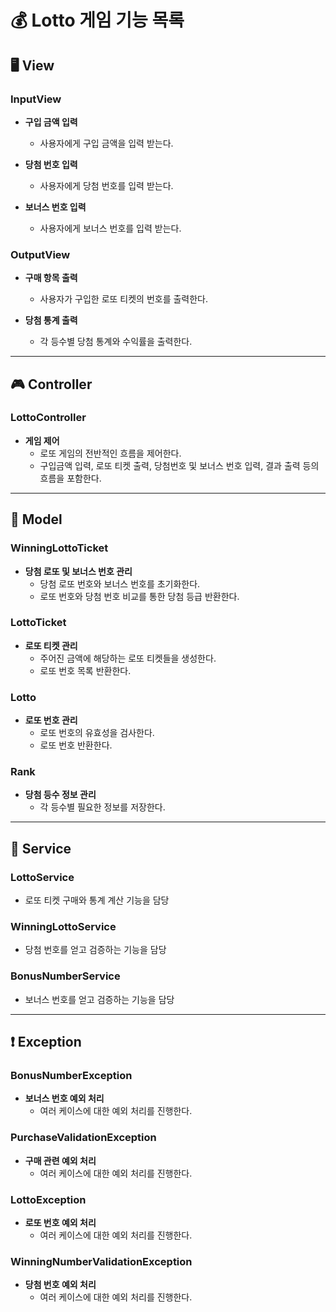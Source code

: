 # 💰 **Lotto 게임 기능 목록**

## 🖥️ **View**

### **InputView**

- **구입 금액 입력**
  - 사용자에게 구입 금액을 입력 받는다.

- **당첨 번호 입력**
  - 사용자에게 당첨 번호를 입력 받는다.

- **보너스 번호 입력**
  - 사용자에게 보너스 번호를 입력 받는다.

### **OutputView**

- **구매 항목 출력**
  - 사용자가 구입한 로또 티켓의 번호를 출력한다.

- **당첨 통계 출력**
  - 각 등수별 당첨 통계와 수익률을 출력한다.

---

## 🎮 **Controller**

### **LottoController**

- **게임 제어**
  - 로또 게임의 전반적인 흐름을 제어한다.
  - 구입금액 입력, 로또 티켓 출력, 당첨번호 및 보너스 번호 입력, 결과 출력 등의 흐름을 포함한다.

---

## 📜 **Model**

### **WinningLottoTicket**

- **당첨 로또 및 보너스 번호 관리**
  - 당첨 로또 번호와 보너스 번호를 초기화한다.
  - 로또 번호와 당첨 번호 비교를 통한 당첨 등급 반환한다.

### **LottoTicket**

- **로또 티켓 관리**
  - 주어진 금액에 해당하는 로또 티켓들을 생성한다.
  - 로또 번호 목록 반환한다.

### **Lotto**

- **로또 번호 관리**
  - 로또 번호의 유효성을 검사한다.
  - 로또 번호 반환한다.

### **Rank**

- **당첨 등수 정보 관리**
  - 각 등수별 필요한 정보를 저장한다.

---

## 🔧 **Service**

### **LottoService**
- 로또 티켓 구매와 통계 계산 기능을 담당

### **WinningLottoService**
- 당첨 번호를 얻고 검증하는 기능을 담당

### **BonusNumberService** 
- 보너스 번호를 얻고 검증하는 기능을 담당

---

## ❗ **Exception**

### **BonusNumberException**

- **보너스 번호 예외 처리**
  - 여러 케이스에 대한 예외 처리를 진행한다.

### **PurchaseValidationException**

- **구매 관련 예외 처리**
  - 여러 케이스에 대한 예외 처리를 진행한다.

### **LottoException**

- **로또 번호 예외 처리**
  - 여러 케이스에 대한 예외 처리를 진행한다.

### **WinningNumberValidationException**

- **당첨 번호 예외 처리**
  - 여러 케이스에 대한 예외 처리를 진행한다.